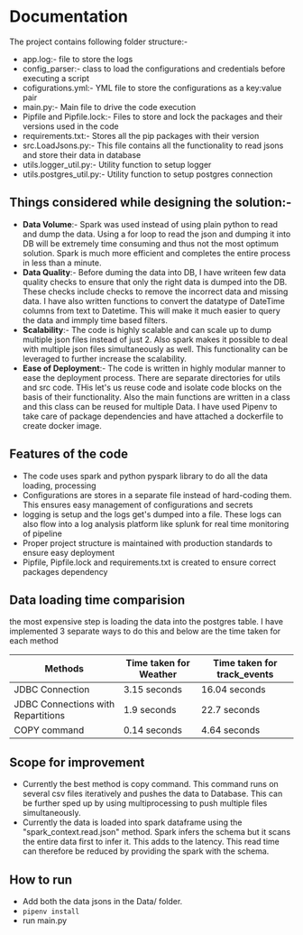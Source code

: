 # Documentation

The project contains following folder structure:-


- app.log:- file to store the logs
- config_parser:- class to load the configurations and credentials before executing a script
- cofigurations.yml:- YML file to store the configurations as a key:value pair
- main.py:- Main file to drive the code execution
- Pipfile and Pipfile.lock:- Files to store and lock the packages and their versions used in the code
- requirements.txt:- Stores all the pip packages with their version
- src.LoadJsons.py:- This file contains all the functionality to read jsons and store their data in database
- utils.logger_util.py:- Utility function to setup logger
- utils.postgres_util.py:- Utility function to setup postgres connection

## Things considered while designing the solution:-
- **Data Volume**:- Spark was used instead of using plain python to read and dump the data. Using a for loop to read the json and dumping it into DB will be extremely time consuming and thus not the most optimum solution. Spark is much more efficient and completes the entire process in less than a minute.
- **Data Quality**:- Before duming the data into DB, I have writeen few data quality checks to ensure that only the right data is dumped into the DB. These checks include checks to remove the incorrect data and missing data. I have also written functions to convert the datatype of DateTime columns from text to Datetime. This will make it much easier to query the data and immply time based filters.
- **Scalability**:- The code is highly scalable and can scale up to dump multiple json files instead of just 2. Also spark makes it possible to deal with multiple json files simultaneously as well. This functionality can be leveraged to further increase the scalability.
- **Ease of Deployment**:- The code is written in highly modular manner to ease the deployment process. There are separate directories for utils and src code. THis let's us reuse code and isolate code blocks on the basis of their functionality. Also the main functions are written in a class and this class can be reused for multiple Data. I have used Pipenv to take care of package dependencies and have attached a dockerfile to create docker image.

## Features of the code

- The code uses spark and python pyspark library to do all the data loading, processing
- Configurations are stores in a separate file instead of hard-coding them. This ensures easy management of configurations and secrets
- logging is setup and the logs get's dumped into a file. These logs can also flow into a log analysis platform like splunk for real time monitoring of pipeline
- Proper project structure is maintained with production standards to ensure easy deployment
- Pipfile, Pipfile.lock and requirements.txt is created to ensure correct packages dependency


## Data loading time comparision

the most expensive step is loading the data into the postgres table. I have implemented 3 separate ways to do this and below are the time taken for each method 

| Methods | Time taken for Weather | Time taken for track_events
| ------ | ------ | ------ |
| JDBC Connection | 3.15 seconds | 16.04 seconds |
| JDBC Connections with Repartitions | 1.9 seconds | 22.7 seconds |
| COPY command | 0.14 seconds | 4.64 seconds |


## Scope for improvement

- Currently the best method is copy command. This command runs on several csv files iteratively and pushes the data to Database. This can be further sped up by using multiprocessing to push multiple files simultaneously.
- Currently the data is loaded into spark dataframe using the "spark_context.read.json" method. Spark infers the schema but it scans the entire data first to infer it. This adds to the latency. This read time can therefore be reduced by providing the spark with the schema.

## How to run
- Add both the data jsons in the Data/ folder. 
-  `pipenv install`
- run main.py
